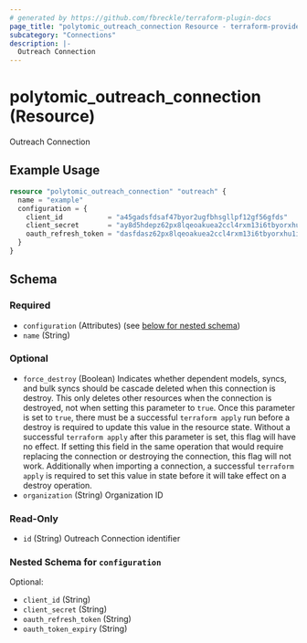 ```yaml
---
# generated by https://github.com/fbreckle/terraform-plugin-docs
page_title: "polytomic_outreach_connection Resource - terraform-provider-polytomic"
subcategory: "Connections"
description: |-
  Outreach Connection
---
```


# polytomic_outreach_connection (Resource)

Outreach Connection

## Example Usage

```terraform
resource "polytomic_outreach_connection" "outreach" {
  name = "example"
  configuration = {
    client_id           = "a45gadsfdsaf47byor2ugfbhsgllpf12gf56gfds"
    client_secret       = "ay8d5hdepz62px8lqeoakuea2ccl4rxm13i6tbyorxhu1i20kc8ruvksmzxq"
    oauth_refresh_token = "dasfdasz62px8lqeoakuea2ccl4rxm13i6tbyorxhu1i20kc8ruvksmzxq"
  }
}
```

<!-- schema generated by tfplugindocs -->
## Schema

### Required

- `configuration` (Attributes) (see [below for nested schema](#nestedatt--configuration))
- `name` (String)

### Optional

- `force_destroy` (Boolean) Indicates whether dependent models, syncs, and bulk syncs should be cascade deleted when this connection is destroy. This only deletes other resources when the connection is destroyed, not when setting this parameter to `true`. Once this parameter is set to `true`, there must be a successful `terraform apply` run before a destroy is required to update this value in the resource state. Without a successful `terraform apply` after this parameter is set, this flag will have no effect. If setting this field in the same operation that would require replacing the connection or destroying the connection, this flag will not work. Additionally when importing a connection, a successful `terraform apply` is required to set this value in state before it will take effect on a destroy operation.
- `organization` (String) Organization ID

### Read-Only

- `id` (String) Outreach Connection identifier

<a id="nestedatt--configuration"></a>
### Nested Schema for `configuration`

Optional:

- `client_id` (String)
- `client_secret` (String)
- `oauth_refresh_token` (String)
- `oauth_token_expiry` (String)


